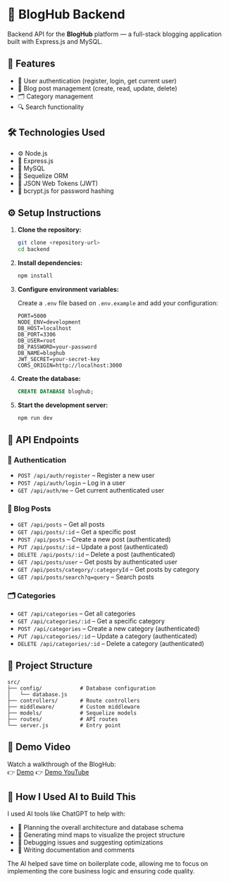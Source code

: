# 📝 BlogHub Backend

Backend API for the **BlogHub** platform — a full-stack blogging application built with Express.js and MySQL.

## 🚀 Features

- 🔐 User authentication (register, login, get current user)
- 📝 Blog post management (create, read, update, delete)
- 🗂️ Category management
- 🔍 Search functionality

## 🛠️ Technologies Used

- ⚙️ Node.js
- 🚂 Express.js
- 🐬 MySQL
- 🧵 Sequelize ORM
- 🔐 JSON Web Tokens (JWT)
- 🔑 bcrypt.js for password hashing

## ⚙️ Setup Instructions

1. **Clone the repository:**

   ```bash
   git clone <repository-url>
   cd backend
   ```

2. **Install dependencies:**

   ```bash
   npm install
   ```

3. **Configure environment variables:**

   Create a `.env` file based on `.env.example` and add your configuration:

   ```env
   PORT=5000
   NODE_ENV=development
   DB_HOST=localhost
   DB_PORT=3306
   DB_USER=root
   DB_PASSWORD=your-password
   DB_NAME=bloghub
   JWT_SECRET=your-secret-key
   CORS_ORIGIN=http://localhost:3000
   ```

4. **Create the database:**

   ```sql
   CREATE DATABASE bloghub;
   ```

5. **Start the development server:**

   ```bash
   npm run dev
   ```

## 📡 API Endpoints

### 🔐 Authentication

- `POST /api/auth/register` – Register a new user
- `POST /api/auth/login` – Log in a user
- `GET /api/auth/me` – Get current authenticated user

### 📝 Blog Posts

- `GET /api/posts` – Get all posts
- `GET /api/posts/:id` – Get a specific post
- `POST /api/posts` – Create a new post (authenticated)
- `PUT /api/posts/:id` – Update a post (authenticated)
- `DELETE /api/posts/:id` – Delete a post (authenticated)
- `GET /api/posts/user` – Get posts by authenticated user
- `GET /api/posts/category/:categoryId` – Get posts by category
- `GET /api/posts/search?q=query` – Search posts

### 🗂️ Categories

- `GET /api/categories` – Get all categories
- `GET /api/categories/:id` – Get a specific category
- `POST /api/categories` – Create a new category (authenticated)
- `PUT /api/categories/:id` – Update a category (authenticated)
- `DELETE /api/categories/:id` – Delete a category (authenticated)

## 📁 Project Structure

```
src/
├── config/            # Database configuration
│   └── database.js
├── controllers/       # Route controllers
├── middleware/        # Custom middleware
├── models/            # Sequelize models
├── routes/            # API routes
└── server.js          # Entry point
```

## 🎥 Demo Video

Watch a walkthrough of the BlogHub:  
👉 [Demo](https://drive.google.com/file/d/1uqzKmYOXtvmi2n7_jbkwpuTcZN0oS6Zp/view?usp=sharing)
👉 [Demo YouTube](https://youtu.be/4b6ShuIvaaQ?feature=shared)


## 🤖 How I Used AI to Build This

I used AI tools like ChatGPT to help with:

- 🧠 Planning the overall architecture and database schema
- 🧩 Generating mind maps to visualize the project structure
- 🐞 Debugging issues and suggesting optimizations
- 📝 Writing documentation and comments

The AI helped save time on boilerplate code, allowing me to focus on implementing the core business logic and ensuring code quality.